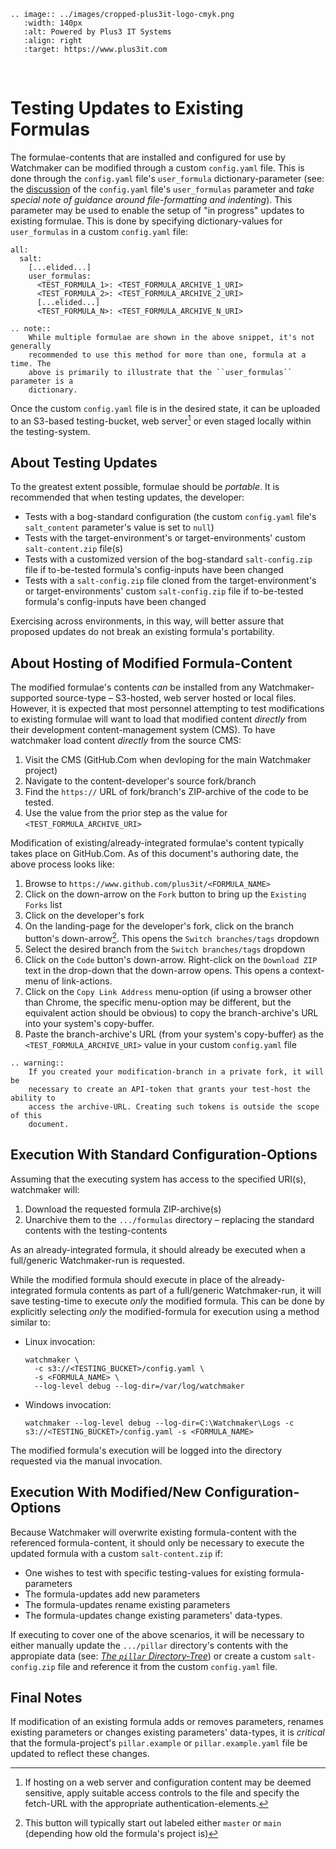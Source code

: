 ```{eval-rst}
.. image:: ../images/cropped-plus3it-logo-cmyk.png
   :width: 140px
   :alt: Powered by Plus3 IT Systems
   :align: right
   :target: https://www.plus3it.com
```
<br>

# Testing Updates to Existing Formulas

The formulae-contents that are installed and configured for use by Watchmaker can be modified through a custom `config.yaml` file. This is done through the `config.yaml` file's `user_formula` dictionary-parameter (see: the [discussion](ConfigYaml.md) of the `config.yaml` file's `user_formulas` parameter and _take special note of guidance around file-formatting and indenting_). This parameter may be used to enable the setup of "in progress" updates to existing formulae. This is done by specifying dictionary-values for `user_formulas` in a custom `config.yaml` file:

```
all:
  salt:
    [...elided...]
    user_formulas:
      <TEST_FORMULA_1>: <TEST_FORMULA_ARCHIVE_1_URI>
      <TEST_FORMULA_2>: <TEST_FORMULA_ARCHIVE_2_URI>
      [...elided...]
      <TEST_FORMULA_N>: <TEST_FORMULA_ARCHIVE_N_URI>
```

```{eval-rst}
.. note::
    While multiple formulae are shown in the above snippet, it's not generally
    recommended to use this method for more than one, formula at a time. The
    above is primarily to illustrate that the ``user_formulas`` parameter is a
    dictionary.
```

Once the custom `config.yaml` file is in the desired state, it can be uploaded to an S3-based testing-bucket, web server[^1] or even staged locally within the testing-system.

## About Testing Updates

To the greatest extent possible, formulae should be _portable_. It is recommended that when testing updates, the developer:

- Tests with a bog-standard configuration (the custom `config.yaml` file's `salt_content` parameter's value is set to `null`)
- Tests with the target-environment's or target-environments' custom `salt-content.zip` file(s)
- Tests with a customized version of the bog-standard `salt-config.zip` file if to-be-tested formula's config-inputs have been changed
- Tests with a `salt-config.zip` file cloned from the target-environment's or target-environments' custom `salt-config.zip` file if to-be-tested formula's config-inputs have been changed

Exercising across environments, in this way, will better assure that proposed updates do not break an existing formula's portability.

## About Hosting of Modified Formula-Content

The modified formulae's contents _can_ be installed from any Watchmaker-supported source-type &ndash; S3-hosted, web server hosted or local files. However, it is expected that most personnel attempting to test modifications to existing formulae will want to load that modified content _directly_ from their development content-management system (CMS). To have watchmaker load content _directly_ from the source CMS:

1. Visit the CMS (GitHub.Com when devloping for the main Watchmaker project)
2. Navigate to the content-developer's source fork/branch
3. Find the `https://` URL of fork/branch's ZIP-archive of the code to be tested.
4. Use the value from the prior step as the value for `<TEST_FORMULA_ARCHIVE_URI>`

Modification of existing/already-integrated formulae's content typically takes place on GitHub.Com. As of this document's authoring date, the above process looks like:

1. Browse to `https://www.github.com/plus3it/<FORMULA_NAME>`
2. Click on the down-arrow on the `Fork` button to bring up the `Existing Forks` list
3. Click on the developer's fork
4. On the landing-page for the developer's fork, click on the branch button's down-arrow[^2]. This opens the `Switch branches/tags` dropdown
5. Select the desired branch from the `Switch branches/tags` dropdown
6. Click on the `Code` button's down-arrow. Right-click on the `Download ZIP` text in the drop-down that the down-arrow opens. This opens a context-menu of link-actions.
7. Click on the `Copy Link Address` menu-option (if using a browser other than Chrome, the specific menu-option may be different, but the equivalent action should be obvious) to copy the branch-archive's URL into your system's copy-buffer.
8. Paste the branch-archive's URL (from your system's copy-buffer) as the `<TEST_FORMULA_ARCHIVE_URI>` value in your custom `config.yaml` file

```{eval-rst}
.. warning::
    If you created your modification-branch in a private fork, it will be 
    necessary to create an API-token that grants your test-host the ability to 
    access the archive-URL. Creating such tokens is outside the scope of this 
    document.
```

## Execution With Standard Configuration-Options

Assuming that the executing system has access to the specified URI(s), watchmaker will:

1. Download the requested formula ZIP-archive(s)
2. Unarchive them to the `.../formulas` directory &ndash; replacing the standard contents with the testing-contents 

As an already-integrated formula, it should already be executed when a full/generic Watchmaker-run is requested.

While the modified formula should execute in place of the already-integrated formula contents as part of a full/generic Watchmaker-run, it will save testing-time to execute _only_ the modified formula. This can be done by explicitly selecting _only_ the modified-formula for execution using a method similar to:

- Linux invocation:
    ```shell
    watchmaker \
      -c s3://<TESTING_BUCKET>/config.yaml \
      -s <FORMULA_NAME> \
      --log-level debug --log-dir=/var/log/watchmaker
    ```
- Windows invocation:
    ```shell
    watchmaker --log-level debug --log-dir=C:\Watchmaker\Logs -c s3://<TESTING_BUCKET>/config.yaml -s <FORMULA_NAME>

    ```
The modified formula's execution will be logged into the directory requested via the manual invocation.

## Execution With Modified/New Configuration-Options

Because Watchmaker will overwrite existing formula-content with the referenced formula-content, it should only be necessary to execute the updated formula with a custom  `salt-content.zip` if:

- One wishes to test with specific testing-values for existing formula-parameters
- The formula-updates add new parameters
- The formula-updates rename existing parameters
- The formula-updates change existing parameters' data-types. 

If executing to cover one of the above scenarios, it will be necessary to either manually update the `.../pillar` directory's contents with the appropiate data (see: [_The `pillar` Directory-Tree_](SaltContent.md#the-pillar-directory-tree)) or create a custom `salt-config.zip` file and reference it from the custom `config.yaml` file.

## Final Notes

If modification of an existing formula adds or removes parameters, renames existing parameters or changes existing parameters' data-types, it is *critical* that the formula-project's `pillar.example` or `pillar.example.yaml` file be updated to reflect these changes.

[^1]: If hosting on a web server and configuration content may be deemed sensitive, apply suitable access controls to the file and specify the fetch-URL with the appropriate authentication-elements.
[^2]: This button will typically start out labeled either `master` or `main` (depending how old the formula's project is)

